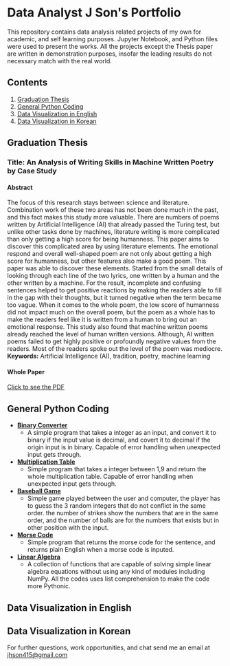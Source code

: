 # Data Analyst J Son's Portfolio
This repository contains data analysis related projects of my own for academic, and self learning purposes. Jupyter Notebook, and Python files were used to present the works. All the projects except the Thesis paper are written in demonstration purposes, insofar the leading results do not necessary match with the real world.  

## Contents
1. [Graduation Thesis](#graduation-thesis)
2. [General Python Coding](#general-python-coding)
3. [Data Visualization in English](data-visualization-in-english)
4. [Data Visualization in Korean](data-visualization-in-korean)

## Graduation Thesis
### Title: An Analysis of Writing Skills in Machine Written Poetry by Case Study
#### Abstract
The focus of this research stays between science and literature. Combination work of these two areas has not been done much in the past, and this fact makes this study more valuable. There are numbers of poems written by Artificial Intelligence (AI) that already passed the Turing test, but unlike other tasks done by machines, literature writing is more complicated than only getting a high score for being humanness. This paper aims to discover this complicated area by using literature elements. The emotional respond and overall well-shaped poem are not only about getting a high score for humanness, but other features also make a good poem. This paper was able to discover these elements. Started from the small details of looking through each line of the two lyrics, one written by a human and the other written by a machine. For the result, incomplete and confusing sentences helped to get positive reactions by making the readers able to fill in the gap with their thoughts, but it turned negative when the term became too vague. When it comes to the whole poem, the low score of humanness did not impact much on the overall poem, but the poem as a whole has to make the readers feel like it is written from a human to bring out an emotional response. This study also found that machine written poems already reached the level of human written versions. Although, AI written poems failed to get highly positive or profoundly negative values from the readers. Most of the readers spoke out the level of the poem was mediocre.  
**Keywords:** Artificial Intelligence (AI), tradition, poetry, machine learning  
#### Whole Paper
[Click to see the PDF](./graduation_thesis/graduation_thesis.pdf)

## General Python Coding
- **[Binary Converter](./python_work/1.binary_converter.py)**  
  - A simple program that takes a integer as an input, and convert it to binary if the input value is decimal, and covert it to decimal if the origin input is in binary. Capable of error handling when unexpected input gets through.
- **[Multiplication Table](./python_work/2.multiplication_table.py)**
  - Simple program that takes a integer between 1,9 and return the whole multiplication table. Capable of error handling when unexpected input gets through.
- **[Baseball Game](./python_work/3.baseball_game.py)**
  - Simple game played between the user and computer, the player has to guess the 3 random integers that do not conflict in the same order. the number of strikes show the numbers that are in the same order, and the number of balls are for the numbers that exists but in other position with the input.  
- **[Morse Code](./python_work/4.morse_code.py)**
  - Simple program that returns the morse code for the sentence, and returns plain English when a morse code is inputed.
- **[Linear Algebra](./python_work/5.linear_algebra.py)**
  - A collection of functions that are capable of solving simple linear algebra equations without using any kind of modules including NumPy. All the codes uses list comprehension to make the code more Pythonic.

## Data Visualization in English




## Data Visualization in Korean
For further questions, work opportunities, and chat send me an email at jhson415@gmail.com
